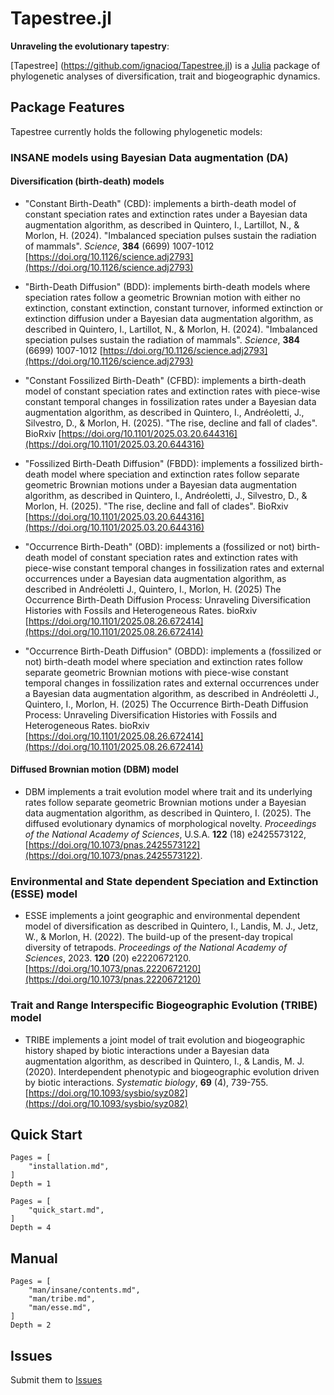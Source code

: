 
# Tapestree.jl

**Unraveling the evolutionary tapestry**:

[Tapestree] (https://github.com/ignacioq/Tapestree.jl) is a 
[Julia](http://julialang.org) package of phylogenetic analyses of 
diversification, trait and biogeographic dynamics.


## Package Features

Tapestree currently holds the following phylogenetic models:

### INSANE models using Bayesian Data augmentation (DA)

#### Diversification (birth-death) models

  - "Constant Birth-Death" (CBD): implements a birth-death model of constant speciation rates and extinction rates under a Bayesian data augmentation algorithm, as described in Quintero, I., Lartillot, N., & Morlon, H. (2024). "Imbalanced speciation pulses sustain the radiation of mammals". _Science_, **384** (6699) 1007-1012  [https://doi.org/10.1126/science.adj2793](https://doi.org/10.1126/science.adj2793)

  - "Birth-Death Diffusion" (BDD): implements birth-death models where speciation rates follow a geometric Brownian motion with either no extinction, constant extinction, constant turnover, informed extinction or extinction diffusion under a Bayesian data augmentation algorithm, as described in Quintero, I., Lartillot, N., & Morlon, H. (2024). "Imbalanced speciation pulses sustain the radiation of mammals". _Science_, **384** (6699) 1007-1012  [https://doi.org/10.1126/science.adj2793](https://doi.org/10.1126/science.adj2793)

  - "Constant Fossilized Birth-Death" (CFBD): implements a birth-death model of constant speciation rates and extinction rates with piece-wise constant temporal changes in fossilization rates under a Bayesian data augmentation algorithm, as described in Quintero, I., Andréoletti, J., Silvestro, D., & Morlon, H. (2025). "The rise, decline and fall of clades". BioRxiv  [https://doi.org/10.1101/2025.03.20.644316](https://doi.org/10.1101/2025.03.20.644316)

  - "Fossilized Birth-Death Diffusion" (FBDD): implements a fossilized birth-death model where speciation and extinction rates follow separate geometric Brownian motions under a Bayesian data augmentation algorithm, as described in Quintero, I., Andréoletti, J., Silvestro, D., & Morlon, H. (2025). "The rise, decline and fall of clades". BioRxiv  [https://doi.org/10.1101/2025.03.20.644316](https://doi.org/10.1101/2025.03.20.644316)

  - "Occurrence Birth-Death" (OBD): implements a (fossilized or not) birth-death model of constant speciation rates and extinction rates with piece-wise constant temporal changes in fossilization rates and external occurrences under a Bayesian data augmentation algorithm, as described in Andréoletti J., Quintero, I., Morlon, H. (2025) The Occurrence Birth-Death Diffusion Process: Unraveling Diversification Histories with Fossils and Heterogeneous Rates. bioRxiv [https://doi.org/10.1101/2025.08.26.672414](https://doi.org/10.1101/2025.08.26.672414)

   - "Occurrence Birth-Death Diffusion" (OBDD): implements a (fossilized or not) birth-death model where speciation and extinction rates follow separate geometric Brownian motions with piece-wise constant temporal changes in fossilization rates and external occurrences under a Bayesian data augmentation algorithm, as described in Andréoletti J., Quintero, I., Morlon, H. (2025) The Occurrence Birth-Death Diffusion Process: Unraveling Diversification Histories with Fossils and Heterogeneous Rates. bioRxiv [https://doi.org/10.1101/2025.08.26.672414](https://doi.org/10.1101/2025.08.26.672414)



#### Diffused Brownian motion (DBM) model

  - DBM implements a trait evolution model where trait and its underlying rates follow separate geometric Brownian motions under a Bayesian data augmentation algorithm, as described in Quintero, I. (2025). The diffused evolutionary dynamics of morphological novelty. _Proceedings of the National Academy of Sciences_, U.S.A. **122** (18) e2425573122, [https://doi.org/10.1073/pnas.2425573122](https://doi.org/10.1073/pnas.2425573122).

### Environmental and State dependent Speciation and Extinction (ESSE) model

  - ESSE implements a joint geographic and environmental dependent model of diversification as described in Quintero, I., Landis, M. J., Jetz, W., & Morlon, H. (2022). The build-up of the present-day tropical diversity of tetrapods. _Proceedings of the National Academy of Sciences_, 2023. **120** (20) e2220672120. [https://doi.org/10.1073/pnas.2220672120](https://doi.org/10.1073/pnas.2220672120)

### Trait and Range Interspecific Biogeographic Evolution (TRIBE) model

  - TRIBE implements a joint model of trait evolution and biogeographic history shaped by biotic interactions under a Bayesian data augmentation algorithm, as described in Quintero, I., & Landis, M. J. (2020). Interdependent phenotypic and biogeographic evolution driven by biotic interactions. _Systematic biology_, **69** (4), 739-755. [https://doi.org/10.1093/sysbio/syz082](https://doi.org/10.1093/sysbio/syz082)


## Quick Start

```@contents
Pages = [
    "installation.md",
]
Depth = 1
```

```@contents
Pages = [
    "quick_start.md",
]
Depth = 4
```


## Manual

```@contents
Pages = [
    "man/insane/contents.md",
    "man/tribe.md",
    "man/esse.md",
]
Depth = 2
```

## Issues

Submit them to [Issues](https://github.com/ignacioq/Tapestree.jl/issues)
